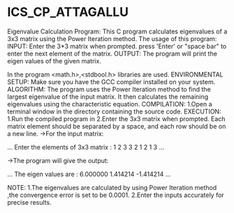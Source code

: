 # ICS_CP_ATTAGALLU
Eigenvalue Calculation Program:
      This C program calculates eigenvalues of a 3x3 matrix using the Power Iteration method.
      The usage of this program:
           INPUT: Enter the 3*3 matrix when prompted.
                press 'Enter' or "space bar" to enter the next element of the matrix.
           OUTPUT: The program will print the eigen values of the given matrix.

In the program <math.h>,<stdbool.h> libraries are used.
ENVIRONMENTAL SETUP:
  Make sure you have the GCC compiler installed on your system.
ALGORITHM:
  The program uses the Power Iteration method to find the largest eigenvalue of the input matrix. 
  It then calculates the remaining eigenvalues using the characteristic equation.
COMPILATION:
  1.Open a terminal window in the directory containing the source code.
EXECUTION:
  1.Run the compiled program in 
  2.Enter the 3x3 matrix when prompted. Each matrix element should be separated by a space, and each row should be on a new line.
    ->For the input matrix:

  ...
  Enter the elements of 3x3 matrix :
  1 2 3
  3 2 1
  2 1 3
  ...

  ->The program will give the output:

  ...
  The eigen values are : 
  6.000000
  1.414214
  -1.414214
  ...

  NOTE:
    1.The eigenvalues are calculated by using  Power Iteration method ,the convergence error is set to be 0.0001.
    2.Enter the inputs accurately for precise results.
